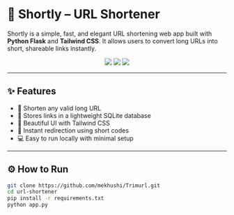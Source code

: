 # 🔗 Shortly – URL Shortener

Shortly is a simple, fast, and elegant URL shortening web app built with **Python Flask** and **Tailwind CSS**. It allows users to convert long URLs into short, shareable links instantly.

<p align="center">
  <img src="https://img.shields.io/badge/Tech-Flask-blue?style=flat-square"/>
  <img src="https://img.shields.io/badge/UI-TailwindCSS-purple?style=flat-square"/>
  <img src="https://img.shields.io/badge/Database-SQLite-lightgrey?style=flat-square"/>
</p>

---

## ✨ Features

- 🔗 Shorten any valid long URL
- 📂 Stores links in a lightweight SQLite database
- 🎨 Beautiful UI with Tailwind CSS
- 🚀 Instant redirection using short codes
- 💻 Easy to run locally with minimal setup

---


## ⚙️ How to Run

```bash
git clone https://github.com/mekhushi/Trimurl.git
cd url-shortener
pip install -r requirements.txt
python app.py
